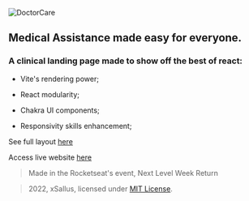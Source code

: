 ![DoctorCare](https://raw.githubusercontent.com/xSallus/nlw-return-doctor-care/main/public/logo.svg)

## Medical Assistance made easy for everyone.

### A clinical landing page made to show off the best of react:

* Vite's rendering power;

* React modularity;

* Chakra UI components;

* Responsivity skills enhancement;

See full layout [here](https://www.figma.com/file/H2U2hn1kO5pD9EkAX83bS2/DoctorCare-(Community))

Access live website [here](https://doctor-care-delta.vercel.app)

> Made in the Rocketseat's event,
> Next Level Week Return

> 2022, xSallus, licensed under [MIT License](./LICENSE).
